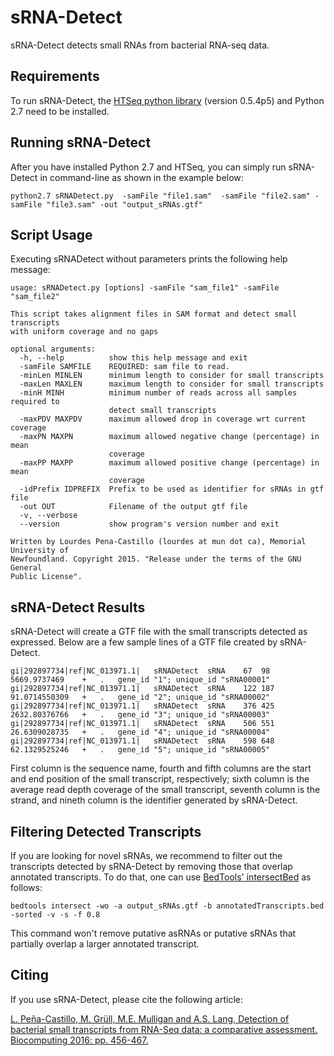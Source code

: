 # sRNA-Detect

sRNA-Detect detects small RNAs from bacterial RNA-seq data.

## Requirements

To run sRNA-Detect, the [HTSeq  python library](http://htseq.readthedocs.io/en/release_0.9.1/) (version 0.5.4p5) and Python 2.7 need to be installed. 

## Running sRNA-Detect

After you have installed Python 2.7 and HTSeq, you can simply run sRNA-Detect in command-line as shown in the example below:

```
python2.7 sRNADetect.py  -samFile "file1.sam"  -samFile "file2.sam" -samFile "file3.sam" -out "output_sRNAs.gtf"
```

## Script Usage

Executing sRNADetect without parameters prints the following help message:

```
usage: sRNADetect.py [options] -samFile "sam_file1" -samFile "sam_file2"

This script takes alignment files in SAM format and detect small transcripts
with uniform coverage and no gaps

optional arguments:
  -h, --help          show this help message and exit
  -samFile SAMFILE    REQUIRED: sam file to read.
  -minLen MINLEN      minimum length to consider for small transcripts
  -maxLen MAXLEN      maximum length to consider for small transcripts
  -minH MINH          minimum number of reads across all samples required to
                      detect small transcripts
  -maxPDV MAXPDV      maximum allowed drop in coverage wrt current coverage
  -maxPN MAXPN        maximum allowed negative change (percentage) in mean
                      coverage
  -maxPP MAXPP        maximum allowed positive change (percentage) in mean
                      coverage
  -idPrefix IDPREFIX  Prefix to be used as identifier for sRNAs in gtf file
  -out OUT            Filename of the output gtf file
  -v, --verbose
  --version           show program's version number and exit

Written by Lourdes Pena-Castillo (lourdes at mun dot ca), Memorial University of
Newfoundland. Copyright 2015. "Release under the terms of the GNU General
Public License".
```

## sRNA-Detect Results

sRNA-Detect will create a GTF file with the small transcripts detected as expressed. Below are a few sample lines of a GTF file created by sRNA-Detect.

```
gi|292897734|ref|NC_013971.1|	sRNADetect	sRNA	67	98	5669.9737469	+	.	gene_id "1"; unique_id "sRNA00001"
gi|292897734|ref|NC_013971.1|	sRNADetect	sRNA	122	187	91.0714550309	+	.	gene_id "2"; unique_id "sRNA00002"
gi|292897734|ref|NC_013971.1|	sRNADetect	sRNA	376	425	2632.80376766	+	.	gene_id "3"; unique_id "sRNA00003"
gi|292897734|ref|NC_013971.1|	sRNADetect	sRNA	506	551	26.6309028735	+	.	gene_id "4"; unique_id "sRNA00004"
gi|292897734|ref|NC_013971.1|	sRNADetect	sRNA	598	648	62.1329525246	+	.	gene_id "5"; unique_id "sRNA00005"
```

First column is the sequence name, fourth and fifth columns are the start and end position of the small transcript, respectively; sixth column is the average read depth coverage of the small transcript, seventh column is the strand, and nineth column is the identifier generated by sRNA-Detect.

## Filtering Detected Transcripts

If you are looking for novel sRNAs, we recommend to filter out the transcripts detected by sRNA-Detect by removing those that overlap annotated transcripts. To do that, one can use [BedTools' intersectBed](http://bedtools.readthedocs.io/en/latest/content/tools/intersect.html) as follows:

```
bedtools intersect -wo -a output_sRNAs.gtf -b annotatedTranscripts.bed -sorted -v -s -f 0.8
```
This command won't remove putative asRNAs or putative sRNAs that partially overlap a larger annotated transcript.

## Citing

If you use sRNA-Detect, please cite the following article:

[L. Peña-Castillo, M. Grüll, M.E. Mulligan and A.S. Lang, Detection of bacterial small transcripts from RNA-Seq data: a comparative assessment. Biocomputing 2016: pp. 456-467.](https://doi.org/10.1142/9789814749411_0042)

